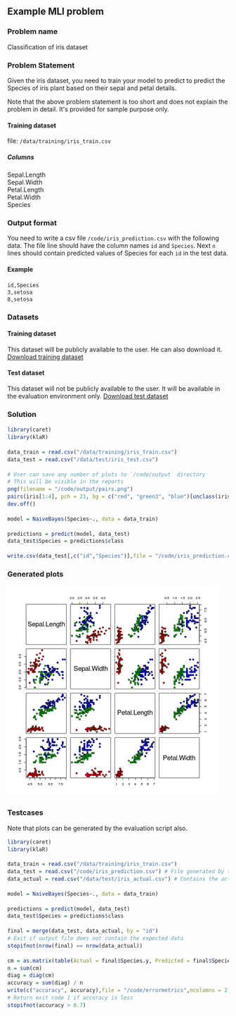 ## Example MLI problem

### Problem name
Classification of iris dataset

### Problem Statement
Given the iris dataset, you need to train your model to predict to predict the Species of iris plant based on their sepal and petal details.

Note that the above problem statement is too short and does not explain the problem in detail. It's provided for sample purpose only.

#### Training dataset
file: `/data/training/iris_train.csv`
##### Columns
Sepal.Length  
Sepal.Width  
Petal.Length  
Petal.Width  
Species  

### Output format
You need to write a csv file `/code/iris_prediction.csv` with the following data.
The file line should have the column names `id` and `Species`.
Next `n` lines should contain predicted values of Species for each `id` in the test data.

#### Example
```
id,Species
3,setosa
8,setosa
```

### Datasets

#### Training dataset
This dataset will be publicly available to the user. He can also download it.
[Download training dataset](../assets/doc/iris_train.zip)

#### Test dataset
This dataset will not be publicly available to the user. It will be available in the evaluation environment only.
[Download test dataset](../assets/doc/iris_test.zip)

### Solution
```R
library(caret)
library(klaR)

data_train = read.csv("/data/training/iris_train.csv")
data_test = read.csv("/data/test/iris_test.csv")

# User can save any number of plots to `/code/output` directory
# This will be visible in the reports
png(filename = "/code/output/pairs.png")
pairs(iris[1:4], pch = 21, bg = c("red", "green3", "blue")[unclass(iris$Species)])
dev.off()

model = NaiveBayes(Species~., data = data_train)

predictions = predict(model, data_test)
data_test$Species = predictions$class

write.csv(data_test[,c("id","Species")],file = "/code/iris_prediction.csv",quote = FALSE,row.names = FALSE)

```

### Generated plots
![pairs](../assets/images/pairs.png)

### Testcases

Note that plots can be generated by the evaluation script also.
```R
library(caret)
library(klaR)

data_train = read.csv("/data/training/iris_train.csv")
data_test = read.csv("/code/iris_prediction.csv") # File generated by the user
data_actual = read.csv("/data/test/iris_actual.csv") # Contains the actual values for Species in test data

model = NaiveBayes(Species~., data = data_train)

predictions = predict(model, data_test)
data_test$Species = predictions$class

final = merge(data_test, data_actual, by = "id")
# Exit if output file does not contain the expected data
stopifnot(nrow(final) == nrow(data_actual))

cm = as.matrix(table(Actual = final$Species.y, Predicted = final$Species.x))
n = sum(cm)
diag = diag(cm)
accuracy = sum(diag) / n
write(c("accuracy", accuracy),file = "/code/errormetrics",ncolumns = 2) # This is required to show the error metrics value to the user
# Return exit code 1 if accuracy is less
stopifnot(accuracy > 0.7)

```
